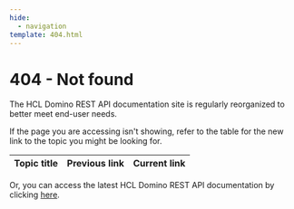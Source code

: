 ```yaml
---
hide:
  - navigation
template: 404.html
---
```


# 404 - Not found

<!--The HCL Domino REST API documentation site has been reorganized according to the [Diátaxis framework](https://diataxis.fr/).-->

The HCL Domino REST API documentation site is regularly reorganized to better meet end-user needs.

<div id="error404Message"></div>

If the page you are accessing isn't showing, refer to the table for the new link to the topic you might be looking for.

<table>
 <thead>
   <tr>
     <th>Topic title</th>
     <th>Previous link</th>
     <th>Current link</th>
   </tr>
  </thead>
  <tbody id="linkBody">
  </tbody>
</table>

<script type="text/javascript">
   const locationPrefix = '{{ site_url }}';
   bootstrap(locationPrefix);
</script>

Or, you can access the latest HCL Domino REST API documentation by clicking <a href="https://opensource.hcltechsw.com/Domino-rest-api/index.html">here</a>.